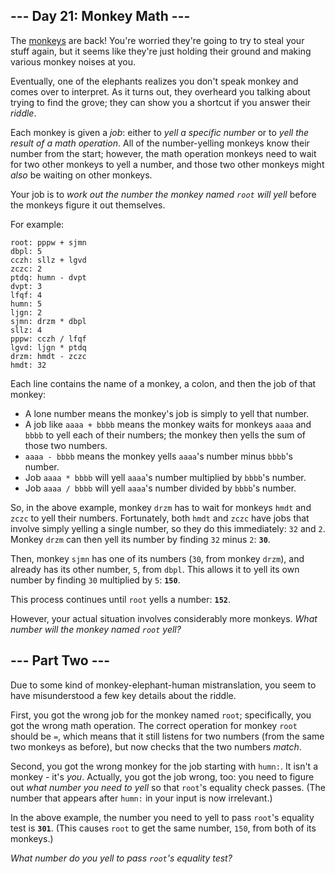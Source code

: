 --- Day 21: Monkey Math ---
---------------------------

The [monkeys](11) are back! You're worried they're going to try to steal your stuff again, but it seems like they're just holding their ground and making various monkey noises at you.


Eventually, one of the elephants realizes you don't speak monkey and comes over to interpret. As it turns out, they overheard you talking about trying to find the grove; they can show you a shortcut if you answer their *riddle*.


Each monkey is given a *job*: either to *yell a specific number* or to *yell the result of a math operation*. All of the number-yelling monkeys know their number from the start; however, the math operation monkeys need to wait for two other monkeys to yell a number, and those two other monkeys might *also* be waiting on other monkeys.


Your job is to *work out the number the monkey named `root` will yell* before the monkeys figure it out themselves.


For example:



```ignore
root: pppw + sjmn
dbpl: 5
cczh: sllz + lgvd
zczc: 2
ptdq: humn - dvpt
dvpt: 3
lfqf: 4
humn: 5
ljgn: 2
sjmn: drzm * dbpl
sllz: 4
pppw: cczh / lfqf
lgvd: ljgn * ptdq
drzm: hmdt - zczc
hmdt: 32

```

Each line contains the name of a monkey, a colon, and then the job of that monkey:


* A lone number means the monkey's job is simply to yell that number.
* A job like `aaaa + bbbb` means the monkey waits for monkeys `aaaa` and `bbbb` to yell each of their numbers; the monkey then yells the sum of those two numbers.
* `aaaa - bbbb` means the monkey yells `aaaa`'s number minus `bbbb`'s number.
* Job `aaaa * bbbb` will yell `aaaa`'s number multiplied by `bbbb`'s number.
* Job `aaaa / bbbb` will yell `aaaa`'s number divided by `bbbb`'s number.


So, in the above example, monkey `drzm` has to wait for monkeys `hmdt` and `zczc` to yell their numbers. Fortunately, both `hmdt` and `zczc` have jobs that involve simply yelling a single number, so they do this immediately: `32` and `2`. Monkey `drzm` can then yell its number by finding `32` minus `2`: **`30`**.


Then, monkey `sjmn` has one of its numbers (`30`, from monkey `drzm`), and already has its other number, `5`, from `dbpl`. This allows it to yell its own number by finding `30` multiplied by `5`: **`150`**.


This process continues until `root` yells a number: **`152`**.


However, your actual situation involves considerably more monkeys. *What number will the monkey named `root` yell?*


--- Part Two ---
----------------

Due to some kind of monkey-elephant-human mistranslation, you seem to have misunderstood a few key details about the riddle.


First, you got the wrong job for the monkey named `root`; specifically, you got the wrong math operation. The correct operation for monkey `root` should be `=`, which means that it still listens for two numbers (from the same two monkeys as before), but now checks that the two numbers *match*.


Second, you got the wrong monkey for the job starting with `humn:`. It isn't a monkey - it's *you*. Actually, you got the job wrong, too: you need to figure out *what number you need to yell* so that `root`'s equality check passes. (The number that appears after `humn:` in your input is now irrelevant.)


In the above example, the number you need to yell to pass `root`'s equality test is **`301`**. (This causes `root` to get the same number, `150`, from both of its monkeys.)


*What number do you yell to pass `root`'s equality test?*



